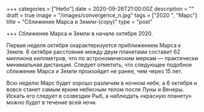 +++
categories = ["Небо"]
date = 2020-09-26T21:00:00Z
description = ""
draft = true
image = "/images/convergence_n.jpg"
tags = ["2020 ", "Марс"]
title = "Сближение Марса и Земли-(copy)"
type = "post"

+++
Сближение Марса и Земли в начале октября 2020.  
  
Первая неделя октября охарактеризуется приближением Марса к Земле. 6 октября расстояние между двум планетами составит 62 миллиона километров, что по астрономическим меркам — практически минимальная дистанция. Следует отметить, что следующее подобное сближение Марса и Земли произойдет не ранее, чем через 15 лет.  
  
Всю неделю Марс будет хорошо различим в ночном небе, а 6 октября и вовсе станет самым ярким небесным телом после Луны и Венеры. Искать его следует в созвездии Рыб, а наблюдать «красную планету» можно будет в течение всей ночи.